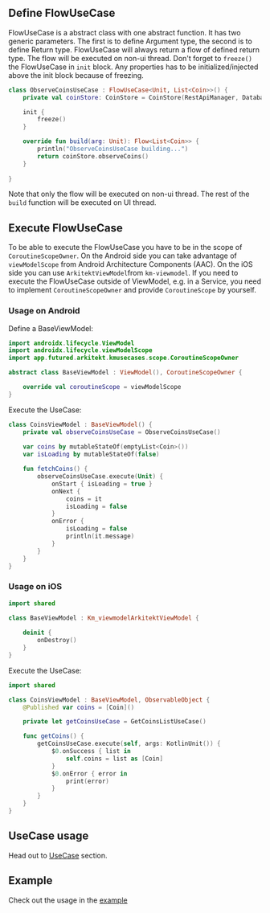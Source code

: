 ## Define FlowUseCase

FlowUseCase is a abstract class with one abstract function. It has two generic parameters. The first is to define
Argument type, the second is to define Return type. FlowUseCase will always return a flow of defined return type.
The flow will be executed on non-ui thread. Don't forget to `freeze()` the FlowUseCase in `init` block.
Any properties has to be initialized/injected above the init block because of freezing.

```kotlin title="shared/src/commonMain/../domain/"
class ObserveCoinsUseCase : FlowUseCase<Unit, List<Coin>>() {
    private val coinStore: CoinStore = CoinStore(RestApiManager, DatabaseManager)

    init {
        freeze()
    }

    override fun build(arg: Unit): Flow<List<Coin>> {
        println("ObserveCoinsUseCase building...")
        return coinStore.observeCoins()
    }
        
}
```

Note that only the flow will be executed on non-ui thread. The rest of the `build` function will be executed on UI thread.

## Execute FlowUseCase

To be able to execute the FlowUseCase you have to be in the scope of `CoroutineScopeOwner`. On the Android side
you can take advantage of `viewModelScope` from Android Architecture Components (AAC). On the iOS side
you can use `ArkitektViewModel`from `km-viewmodel`. If you need to execute the FlowUseCase outside of ViewModel,
e.g. in a Service, you need to implement `CoroutineScopeOwner` and provide `CoroutineScope` by yourself.

### Usage on Android

Define a BaseViewModel:

```kotlin title="androidApp"
import androidx.lifecycle.ViewModel
import androidx.lifecycle.viewModelScope
import app.futured.arkitekt.kmusecases.scope.CoroutineScopeOwner

abstract class BaseViewModel : ViewModel(), CoroutineScopeOwner {

    override val coroutineScope = viewModelScope
}
```

Execute the UseCase:

```kotlin
class CoinsViewModel : BaseViewModel() {
    private val observeCoinsUseCase = ObserveCoinsUseCase()
    
    var coins by mutableStateOf(emptyList<Coin>())
    var isLoading by mutableStateOf(false)

    fun fetchCoins() {
        observeCoinsUseCase.execute(Unit) {
            onStart { isLoading = true }
            onNext { 
                coins = it
                isLoading = false
            }
            onError {
                isLoading = false    
                println(it.message)
            }
        }
    }
}
```
### Usage on iOS

```swift
import shared

class BaseViewModel : Km_viewmodelArkitektViewModel {
    
    deinit {
        onDestroy()
    }
}
```

Execute the UseCase:

```swift
import shared

class CoinsViewModel : BaseViewModel, ObservableObject {
    @Published var coins = [Coin]()

    private let getCoinsUseCase = GetCoinsListUseCase()

    func getCoins() {
        getCoinsUseCase.execute(self, args: KotlinUnit()) {
            $0.onSuccess { list in
                self.coins = list as [Coin]
            }
            $0.onError { error in
                print(error)
            }
        }
    }
}
```

## UseCase usage

Head out to [UseCase](UseCase.md) section.

## Example

Check out the usage in the [example](https://github.com/RudolfHladik/Template)
